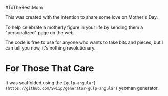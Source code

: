 #ToTheBest.Mom

This was created with the intention to share some love on Mother's Day.

To help celebrate a motherly figure in your life by sending them a "personalized" page on the web.

The code is free to use for anyone who wants to take bits and pieces, but I can tell you now, it's nothing revolutionary.


For Those That Care
==========================

It was scaffolded using the `[gulp-angular](https://github.com/Swiip/generator-gulp-angular)` yeoman generator.
